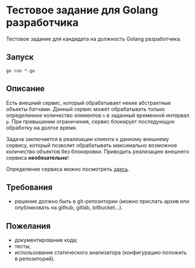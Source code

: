 # Тестовое задание для Golang разработчика

Тестовое задание для кандидата на должность Golang разработчика.

## Запуск

`go run *.go`

## Описание

Есть внешний сервис, который обрабатывает некие абстрактные объекты батчами. Данный сервис может обрабатывать только
определенное количество элементов `n` в заданный временной интервал `p`. При превышении ограничения, сервис блокирует
последующую обработку на долгое время.

Задача заключается в реализации клиента к данному внешнему сервису, который позволит обрабатывать максимально возможное
количество объектов без блокировки. Приводить реализацию внешнего сервиса **необязательно**!

Определение сервиса можно посмотреть [здесь](./service.go).

## Требования

- решение должно быть в git-репозитории (можно прислать архив или опубликовать на github, gitlab, bitbucket...).

## Пожелания

- документирование кода;
- тесты;
- использование статического анализатора (конфигурацию положить в репозиторий).
